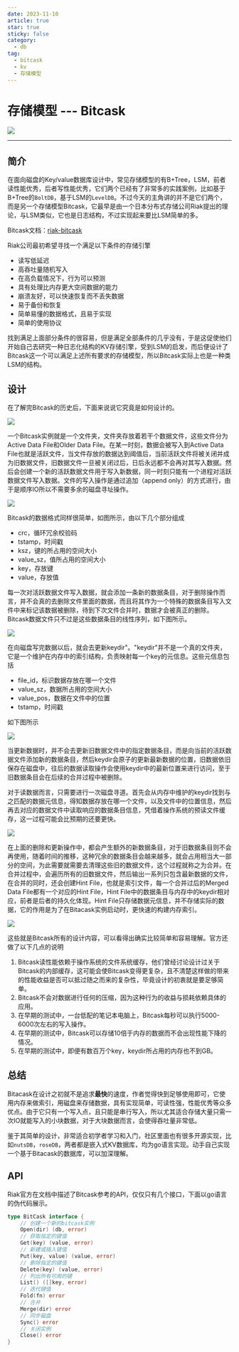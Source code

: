 ```yaml
---
date: 2023-11-10
article: true
star: true
sticky: false
category:
  - db
tag:
  - bitcask
  - kv
  - 存储模型
---
```


# 存储模型 --- Bitcask

![](https://public-1308755698.cos.ap-chongqing.myqcloud.com//img/202312021440442.png)
<!-- more -->
---

## 简介

在面向磁盘的Key/value数据库设计中，常见存储模型的有B+Tree，LSM，前者读性能优秀，后者写性能优秀，它们两个已经有了非常多的实践案例，比如基于B+Tree的`BoltDB`，基于LSM的`LevelDB`。不过今天的主角讲的并不是它们两个，而是另一个存储模型Bitcask，它最早是由一个日本分布式存储公司Riak提出的理论，与LSM类似，它也是日志结构，不过实现起来要比LSM简单的多。

Bitcask文档：[riak-bitcask](https://riak.com/assets/bitcask-intro.pdf)

Riak公司最初希望寻找一个满足以下条件的存储引擎

- 读写低延迟
- 高吞吐量随机写入
- 在高负载情况下，行为可以预测
- 具有处理比内存更大空间数据的能力
- 崩溃友好，可以快速恢复而不丢失数据
- 易于备份和恢复
- 简单易懂的数据格式，且易于实现
- 简单的使用协议

找到满足上面部分条件的很容易，但是满足全部条件的几乎没有，于是这促使他们开始自己去研究一种日志化结构的KV存储引擎，受到LSM的启发，而后便设计了Bitcask这一个可以满足上述所有要求的存储模型，所以Bitcask实际上也是一种类LSM的结构。



## 设计

在了解完Bitcask的历史后，下面来说说它究竟是如何设计的。

![](https://public-1308755698.cos.ap-chongqing.myqcloud.com//img/202311101550346.png)

一个Bitcask实例就是一个文件夹，文件夹存放着若干个数据文件，这些文件分为Active Data File和Older Data File。在某一时刻，数据会被写入到Active Data File也就是活跃文件，当文件存放的数据达到阈值后，当前活跃文件将被关闭并成为旧数据文件，旧数据文件一旦被关闭过后，日后永远都不会再对其写入数据。然后会创建一个新的活跃数据文件用于写入新数据，同一时刻只能有一个进程对活跃数据文件写入数据。文件的写入操作是通过追加（append only）的方式进行，由于是顺序IO所以不需要多余的磁盘寻址操作。

![](https://public-1308755698.cos.ap-chongqing.myqcloud.com//img/202311101602964.png)

Bitcask的数据格式同样很简单，如图所示，由以下几个部分组成

- crc，循环冗余校验码
- tstamp，时间戳
- ksz，键的所占用的空间大小
- value_sz，值所占用的空间大小
- key，存放键
- value，存放值

每一次对活跃数据文件写入数据，就会添加一条新的数据条目，对于删除操作而言，并不会真的去删除文件里面的数据，而且将其作为一个特殊的数据条目写入文件中来标记该数据被删除，待到下次文件合并时，数据才会被真正的删除。Bitcask数据文件只不过是这些数据条目的线性序列，如下图所示。

![](https://public-1308755698.cos.ap-chongqing.myqcloud.com//img/202311101613871.png)

在向磁盘写完数据以后，就会去更新keydir"。"keydir"并不是一个真的文件夹，它是一个维护在内存中的索引结构，负责映射每一个key的元信息。这些元信息包括

- file_id，标识数据存放在哪一个文件
- value_sz，数据所占用的空间大小
- value_pos，数据在文件中的位置
- tstamp，时间戳

如下图所示

![](https://public-1308755698.cos.ap-chongqing.myqcloud.com//img/202311101620287.png)

当更新数据时，并不会去更新旧数据文件中的指定数据条目，而是向当前的活跃数据文件添加新的数据条目，然后keydir会原子的更新最新数据的位置，旧数据依旧保存在磁盘中，往后的数据读取操作会使用keydir中的最新位置来进行访问，至于旧数据条目会在后续的合并过程中被删除。

对于读数据而言，只需要进行一次磁盘寻道。首先会从内存中维护的keydir找到与之匹配的数据元信息，得知数据存放在哪一个文件，以及文件中的位置信息，然后再去对应的数据文件中读取响应的数据条目信息，凭借着操作系统的预读文件缓存，这一过程可能会比预期的还要更快。

![](https://public-1308755698.cos.ap-chongqing.myqcloud.com//img/202311101643358.png)

在上面的删除和更新操作中，都会产生额外的新数据条目，对于旧数据条目则不会再使用，随着时间的推移，这种冗余的数据条目会越来越多，就会占用相当大一部分的空间，为此需要就需要去清理这些旧的数据文件，这个过程就称之为合并。在合并过程中，会遍历所有的旧数据文件，然后输出一系列只包含最新数据的文件，在合并的同时，还会创建Hint File，也就是索引文件，每一个合并过后的Merged Data File都有一个对应的Hint File，Hint File中的数据条目与内存中的keydir相对应，前者是后者的持久化体现。Hint File只存储数据元信息，并不存储实际的数据，它的作用是为了在Bitacask实例启动时，更快速的构建内存索引。

![](https://public-1308755698.cos.ap-chongqing.myqcloud.com//img/202311101706570.png)



这些就是Bitcask所有的设计内容，可以看得出确实比较简单和容易理解。官方还做了以下几点的说明

1. Bitcask读性能依赖于操作系统的文件系统缓存，他们曾经讨论设计过关于Bitcask的内部缓存，这可能会使Bitcask变得更复杂，且不清楚这样做的带来的性能收益是否可以抵过随之而来的复杂性，毕竟设计的初衷就是要足够简单。
2. Bitcask不会对数据进行任何的压缩，因为这种行为的收益与损耗依赖具体的应用。
3. 在早期的测试中，一台低配的笔记本电脑上，Bitcask每秒可以执行5000-6000次左右的写入操作。
4. 在早期的测试中，Bitcask可以存储10倍于内存的数据而不会出现性能下降的情况。
5. 在早期的测试中，即便有数百万个key，keydir所占用的内存也不到GB。



## 总结

Bitacask在设计之初就不是追求**最快**的速度，作者觉得快到足够使用即可，它使用内存来做索引，用磁盘来存储数据，具有实现简单，可读性强，性能优秀等众多优点。由于它只有一个写入点，且只能是串行写入，所以尤其适合存储大量只需一次IO就能写入的小块数据，对于大块数据而言，会使得吞吐量非常低。

鉴于其简单的设计，非常适合初学者学习和入门，社区里面也有很多开源实现，比如`nutsDB`，`roseDB`，两者都是嵌入式KV数据库，均为go语言实现。动手自己实现一个基于Bitacask的数据库，可以加深理解。



## API

Riak官方在文档中描述了Bitcask参考的API，仅仅只有几个接口，下面以go语言的伪代码展示。

```go
type BitCask interface {
    // 创建一个新的bitcask实例
	Open(dir) (db, error)
    // 获取指定的键值
	Get(key) (value, error)
    // 新建或插入键值
	Put(key, value) (value, error)
    // 删除指定的键值
	Delete(key) (value, error)
    // 列出所有可用的键
	List() ([]key, error)
    // 迭代键值
	Fold(fn) error
    // 合并
	Merge(dir) error
    // 同步磁盘
	Sync() error
    // 关闭实例
	Close() error
}
```

